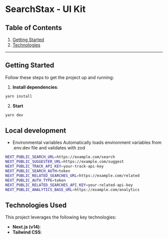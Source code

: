 # SearchStax - UI Kit

## Table of Contents

1. [Getting Started](#getting-started)
2. [Technologies](#technologies)

---

## Getting Started

Follow these steps to get the project up and running:

1. **Install dependencies**:

```sh
yarn install
```

2. **Start**

```sh
yarn dev
```

## Local development

- Environmental variables
  Automatically loads environment variables from .env.dev file and validates with zod

```sh
NEXT_PUBLIC_SEARCH_URL=https://example.com/search
NEXT_PUBLIC_SUGGESTER_URL=https://example.com/suggest
NEXT_PUBLIC_TRACK_API_KEY=your-track-api-key
NEXT_PUBLIC_SEARCH_AUTH=token
NEXT_PUBLIC_RELATED_SEARCHES_URL=https://example.com/related
NEXT_PUBLIC_AUTH_TYPE=token
NEXT_PUBLIC_RELATED_SEARCHES_API_KEY=your-related-api-key
NEXT_PUBLIC_ANALYTICS_BASE_URL=https://example.com/analytics
```

## Technologies Used
This project leverages the following key technologies:

- **Next.js (v14)**:
- **Tailwind CSS**:
